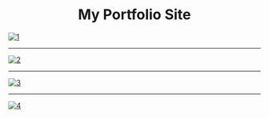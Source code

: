 <h1 style="text-align:center">My Portfolio Site</h1>
<div class="center">
<a href="https://ibb.co/s2D1C3Q"><img src="https://i.ibb.co/7XTpQyV/1.png" alt="1" border="0"></a>
  <hr>
<a href="https://ibb.co/MC3WZQV"><img src="https://i.ibb.co/QK1zptN/2.png" alt="2" border="0"></a>
    <hr>
<a href="https://ibb.co/f0SFsf5"><img src="https://i.ibb.co/ThT2s6S/3.png" alt="3" border="0"></a>
    <hr>
<a href="https://ibb.co/py30hHX"><img src="https://i.ibb.co/WtcxVrK/4.png" alt="4" border="0"></a>

</div>
